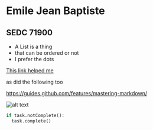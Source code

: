 # Emile Jean Baptiste
## SEDC 71900

- A List is a thing
- that can be ordered or not
- I prefer the dots

[This link helped me](https://github.com/adam-p/markdown-here/wiki/Markdown-Cheatsheet)

as did the following too 

https://guides.github.com/features/mastering-markdown/

![alt text](https://octodex.github.com/images/Professortocat_v2.png "An Octocat")

```python
if task.notComplete():
  task.complete()
```


